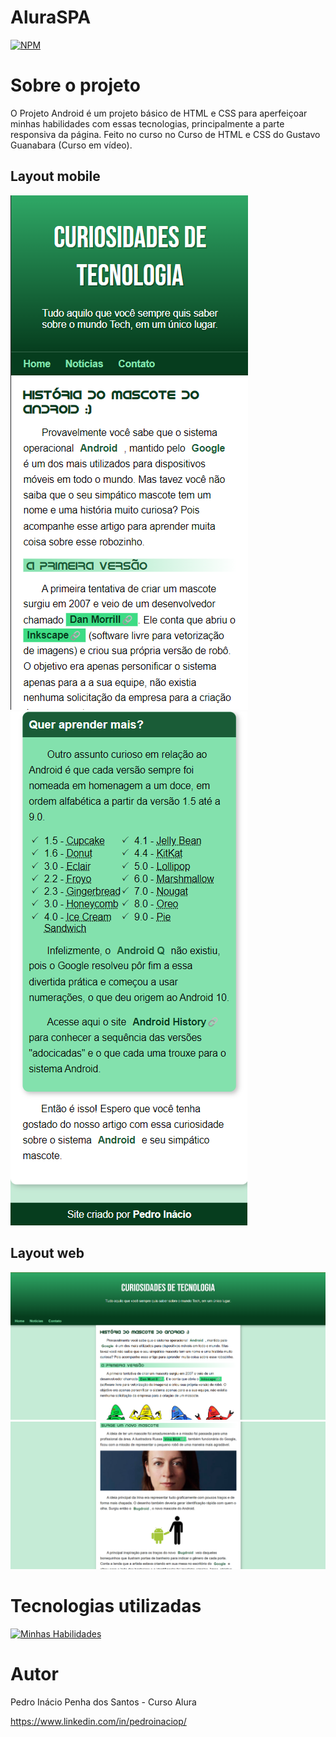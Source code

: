 # AluraSPA
[![NPM](https://img.shields.io/npm/l/react)]() 

# Sobre o projeto


O Projeto Android é um projeto básico de HTML e CSS para aperfeiçoar minhas habilidades com essas tecnologias, principalmente a parte responsiva da página. Feito no curso no Curso de HTML e CSS do Gustavo Guanabara (Curso em vídeo).

## Layout mobile
![Mobile 1](https://github.com/pedroinaciop/projeto-android/blob/main/assets/mobile-android-1.png) ![Mobile 2](https://github.com/pedroinaciop/projeto-android/blob/main/assets/mobile-android-3.png)

## Layout web
![Web 1](https://github.com/pedroinaciop/projeto-android/blob/main/assets/desktop-android-1.png)
![Web 2](https://github.com/pedroinaciop/projeto-android/blob/main/assets/desktop-android-2.png)

# Tecnologias utilizadas
[![Minhas Habilidades](https://skillicons.dev/icons?i=html,css,sass)](https://skillicons.dev)

# Autor

Pedro Inácio Penha dos Santos - Curso Alura

https://www.linkedin.com/in/pedroinaciop/
